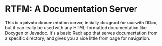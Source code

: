 # RTFM: A Documentation Server

This is a private documentation server, initially designed for use with
RDoc, but it can really be used with any HTML-formatted documentation
like Doxygen or Javadoc. It's a basic Rack app that serves documentation
from a specific directory, and gives you a nice little front page for
navigation.
